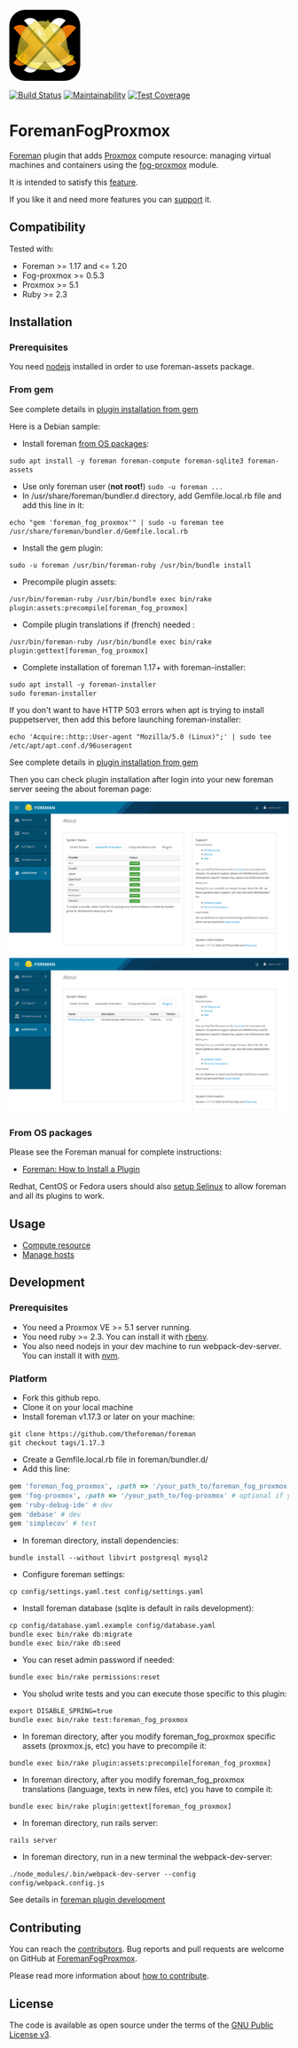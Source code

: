 ![ForemanFogProxmox](.github/images/foremanproxmox.png)

[![Build Status](https://travis-ci.com/theforeman/foreman_fog_proxmox.svg?branch=master)](https://travis-ci.com/theforeman/foreman_fog_proxmox)
[![Maintainability](https://api.codeclimate.com/v1/badges/922162c278e0fa9207ba/maintainability)](https://codeclimate.com/github/theforeman/foreman_fog_proxmox/maintainability)
[![Test Coverage](https://api.codeclimate.com/v1/badges/922162c278e0fa9207ba/test_coverage)](https://codeclimate.com/github/theforeman/foreman_fog_proxmox/test_coverage)

# ForemanFogProxmox

[Foreman](http://theforeman.org/) plugin that adds [Proxmox](https://www.proxmox.com/en/proxmox-ve) compute resource: managing virtual machines and containers using the [fog-proxmox](https://github.com/fog/fog-proxmox) module.

It is intended to satisfy this [feature](http://projects.theforeman.org/issues/2186).

If you like it and need more features you can [support](SUPPORT.md) it.

## Compatibility

Tested with:

* Foreman >= 1.17 and <= 1.20
* Fog-proxmox >= 0.5.3
* Proxmox >= 5.1
* Ruby >= 2.3

## Installation

### Prerequisites

You need [nodejs](https://nodejs.org/en/download/package-manager/) installed in order to use foreman-assets package.

### From gem

See complete details in [plugin installation from gem](https://theforeman.org/plugins/#2.3AdvancedInstallationfromGems)

Here is a Debian sample:

* Install foreman [from OS packages](https://theforeman.org/manuals/1.19/index.html#3.3InstallFromPackages):

```shell
sudo apt install -y foreman foreman-compute foreman-sqlite3 foreman-assets
```

* Use only foreman user (**not root!**) `sudo -u foreman ...`
* In /usr/share/foreman/bundler.d directory, add Gemfile.local.rb file and add this line in it:

```shell
echo "gem 'foreman_fog_proxmox'" | sudo -u foreman tee /usr/share/foreman/bundler.d/Gemfile.local.rb
```

* Install the gem plugin:

```shell
sudo -u foreman /usr/bin/foreman-ruby /usr/bin/bundle install
```

* Precompile plugin assets:

```shell
/usr/bin/foreman-ruby /usr/bin/bundle exec bin/rake plugin:assets:precompile[foreman_fog_proxmox]
```

* Compile plugin translations if (french) needed :

```shell
/usr/bin/foreman-ruby /usr/bin/bundle exec bin/rake plugin:gettext[foreman_fog_proxmox]
```

* Complete installation of foreman 1.17+ with foreman-installer:

```shell
sudo apt install -y foreman-installer
sudo foreman-installer
```

If you don't want to have HTTP 503 errors when apt is trying to install puppetserver, then add this before launching foreman-installer:

```shell
echo 'Acquire::http::User-agent "Mozilla/5.0 (Linux)";' | sudo tee /etc/apt/apt.conf.d/96useragent
```

See complete details in [plugin installation from gem](https://theforeman.org/plugins/#2.3.2Debiandistributions)

Then you can check plugin installation after login into your new foreman server seeing the about foreman page:

![About resources](.github/images/about_resources.png)
![About greffon](.github/images/about_greffon.png)

### From OS packages

Please see the Foreman manual for complete instructions:

* [Foreman: How to Install a Plugin](http://theforeman.org/manuals/latest/index.html#6.1InstallaPlugin)

Redhat, CentOS or Fedora users should also [setup Selinux](https://projects.theforeman.org/projects/foreman/wiki/SELinux) to allow foreman and all its plugins to work.

## Usage

* [Compute resource](.github/compute_resource.md)
* [Manage hosts](.github/hosts.md)

## Development

### Prerequisites

* You need a Proxmox VE >= 5.1 server running.
* You need ruby >= 2.3. You can install it with [rbenv](https://github.com/rbenv/rbenv).
* You also need nodejs in your dev machine to run webpack-dev-server. You can install it with [nvm](https://github.com/creationix/nvm).

### Platform

* Fork this github repo.
* Clone it on your local machine
* Install foreman v1.17.3 or later on your machine:

```shell
git clone https://github.com/theforeman/foreman
git checkout tags/1.17.3
```

* Create a Gemfile.local.rb file in foreman/bundler.d/
* Add this line:

```ruby
gem 'foreman_fog_proxmox', :path => '/your_path_to/foreman_fog_proxmox'
gem 'fog-proxmox', :path => '/your_path_to/fog-proxmox' # optional if you need to modify fog-proxmox code too
gem 'ruby-debug-ide' # dev
gem 'debase' # dev
gem 'simplecov' # test
```

* In foreman directory, install dependencies:

```shell
bundle install --without libvirt postgresql mysql2
```

* Configure foreman settings:

```shell
cp config/settings.yaml.test config/settings.yaml
```

* Install foreman database (sqlite is default in rails development):

```shell
cp config/database.yaml.example config/database.yaml
bundle exec bin/rake db:migrate
bundle exec bin/rake db:seed
```

* You can reset admin password if needed:

```shell
bundle exec bin/rake permissions:reset
```

* You sholud write tests and you can execute those specific to this plugin:

```shell
export DISABLE_SPRING=true
bundle exec bin/rake test:foreman_fog_proxmox
```

* In foreman directory, after you modify foreman_fog_proxmox specific assets (proxmox.js, etc) you have to precompile it:

```shell
bundle exec bin/rake plugin:assets:precompile[foreman_fog_proxmox]
```

* In foreman directory, after you modify foreman_fog_proxmox translations (language, texts in new files, etc) you have to compile it:

```shell
bundle exec bin/rake plugin:gettext[foreman_fog_proxmox]
```

* In foreman directory, run rails server:

```shell
rails server
```

* In foreman directory, run in a new terminal the webpack-dev-server:

```shell
./node_modules/.bin/webpack-dev-server --config config/webpack.config.js
```

See details in [foreman plugin development](https://projects.theforeman.org/projects/foreman/wiki/How_to_Create_a_Plugin)

## Contributing

You can reach the [contributors](CONTRIBUTORS.md).
Bug reports and pull requests are welcome on GitHub at [ForemanFogProxmox](https://github.com/theforeman/foreman_fog_proxmox).

Please read more information about [how to contribute](CONTRIBUTING.md).

## License

The code is available as open source under the terms of the [GNU Public License v3](LICENSE).
